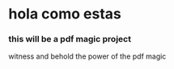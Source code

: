 # hola como estas
### this will be a pdf magic project
witness and behold the power of the pdf magic
